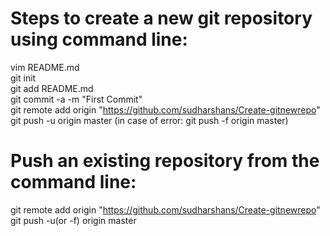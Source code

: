 
# Steps to create a new git repository using command line:
vim README.md <br />
git init <br />
git add README.md <br />
git commit -a -m "First Commit" <br />
git remote add origin "https://github.com/sudharshans/Create-gitnewrepo" <br />
git push -u origin master (in case of error: git push -f origin master) <br />

# Push an existing repository from the command line:
git remote add origin "https://github.com/sudharshans/Create-gitnewrepo" <br />
git push -u(or -f) origin master <br />
